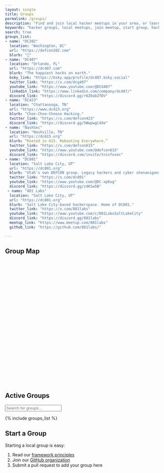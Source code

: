 ```yaml
---
layout: single
title: Groups
permalink: /groups/
description: "Find and join local hacker meetups in your area, or learn how to start your own Distributed Chaos group"
keywords: "hacker groups, local meetups, join meetup, start group, hacker community, locations"
search: true
groups_list:
- name: "DC202"
  location: "Washington, DC"
  url: "https://defcon202.com"
  blurb: "🤫"
- name: "DC407"
  location: "Orlando, FL"
  url: "https://dc407.com"
  blurb: "The happiest hacks on earth."
  bsky_link: "https://bsky.app/profile/dc407.bsky.social"
  twitter_link: "https://x.com/dcg407"
  youtube_link: "https://www.youtube.com/@DCG407"
  linkedin_link: "https://www.linkedin.com/company/dc407/"
  discord_link: "https://discord.gg/r6Z9abZfDV"
- name: "DC423"
  location: "Chattanooga, TN"
  url: "https://www.dc423.org"
  blurb: "Choo-Choo-Choose Hacking."
  twitter_link: "https://x.com/defcon423"
  discord_link: "https://discord.gg/5WwpwgC4Xe"
- name: "NashSec"
  location: "Nashville, TN"
  url: "https://dc615.org"
  blurb: “Rooted in 615. Rebooting Everywhere.”
  twitter_link: "https://x.com/defcon615"
  youtube_link: "https://www.youtube.com/@defcon615"
  discord_link: "https://discord.com/invite/tninfosec"
- name: "DC801"
  location: "Salt Lake City, UT"
  url: "https://dc801.org"
  blurb: "Utah's own DEFCON group. Legacy hackers and cyber shenanigans."
  twitter_link: "https://x.com/dc801"
  youtube_link: "https://www.youtube.com/@DC-xp6ug"
  discord_link: "https://discord.gg/z4KSw5B"
 - name: "801 Labs"
  location: "Salt Lake City, UT"
  url: "https://dc801.org"
  blurb: "Salt Lake City-based hackerspace. Home of DC801."
  twitter_link: "https://x.com/801labs"
  youtube_link: "https://www.youtube.com/c/801LabsSaltLakeCity"
  discord_link: "https://discord.gg/801labs"
  meetup_link: "https://www.meetup.com/801labs"
  github_link: "https://github.com/801labs/"

---
```


## Group Map

<div id="map" style="height: 400px; width: 100%; margin: 20px 0;"></div>

## Active Groups

<input type="text" id="group-search" placeholder="Search for groups..." onkeyup="filterGroups()">

{% include groups_list %}

## Start a Group

Starting a local group is easy:

1. Read our [framework principles](/framework/)
2. Join our [GitHub organization](https://github.com/distributed-chaos)
3. Submit a pull request to add your group here
